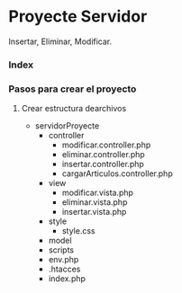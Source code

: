 # Proyecte Servidor
Insertar, Eliminar, Modificar.

### Index



### Pasos para crear el proyecto

1. Crear estructura dearchivos

    - servidorProyecte
        - controller
            - modificar.controller.php
            - eliminar.controller.php
            - insertar.controller.php
            - cargarArticulos.controller.php
        - view
            - modificar.vista.php
            - eliminar.vista.php
            - insertar.vista.php
        - style
            - style.css
        - model
        - scripts
        - env.php
        - .htacces
        - index.php